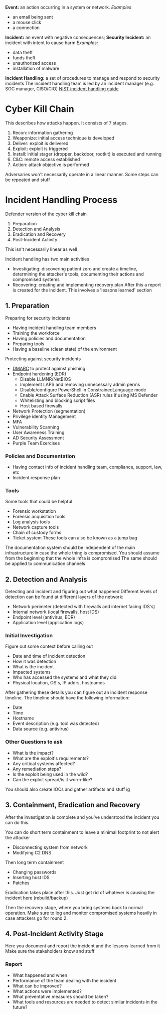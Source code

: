 **Event:** an action occurring in a system or network.
*Examples*
- an email being sent
- a mouse click
- a connection

**Incident:** an event with negative consequences;
**Security Incident:** an incident with intent to cause harm
*Examples:*
- data theft
- funds theft
- unauthorized access
- installation of malware

**Incident Handling:** a set of procedures to manage and respond to security incidents
The incident handling team is led by an incident manager (e.g. SOC manager, CISO/CIO)
[NIST incident handling guide](https://nvlpubs.nist.gov/nistpubs/SpecialPublications/NIST.SP.800-61r2.pdf)

# Cyber Kill Chain
This describes how attacks happen. It consists of 7 stages.
1. Recon: information gathering
2. Weaponize: initial access technique is developed
3. Deliver: exploit is delivered
4. Exploit: exploit is triggered
5. Install: initial stager (dropper, backdoor, rootkit) is executed and running
6. C&C: remote access established
7. Action: attack objective is performed

Adversaries won't necessarily operate in a linear manner. Some steps can be repeated and stuff

# Incident Handling Process
Defender version of the cyber kill chain
1. Preparation
2. Detection and Analysis
3. Eradication and Recovery
4. Post-Incident Activity

This isn't necessarily linear as well

Incident handling has two main activities
- Investigating: discovering patient zero and create a timeline, determining the attacker's tools, documenting their actions and compromised systems
- Recovering: creating and implementing recovery plan
After this a report is created for the incident. This involves a 'lessons learned' section

## 1. Preparation
Preparing for security incidents
- Having incident handling team members
- Training the workforce
- Having policies and documentation
- Preparing tools
- Having a baseline (clean state) of the environment

Protecting against security incidents
- [DMARC](https://dmarcly.com/blog/how-to-implement-dmarc-dkim-spf-to-stop-email-spoofing-phishing-the-definitive-guide#what-is-dmarc) to protect against phishing
- Endpoint hardening (EDR)
	- Disable LLMNR/NetBIOS
	- Implement LAPS and removing unnecessary admin perms
	- Disable/configure PowerShell in ConstrainedLanguage mode
	- Enable Attack Surface Reduction (ASR) rules if using MS Defender
	- Whitelisting and blocking script files
	- Host based firewalls
- Network Protection (segmentation)
- Privilege identity Management
- MFA
- Vulnerability Scanning
- User Awareness Training
- AD Security Assessment
- Purple Team Exercises

### Policies and Documentation
- Having contact info of incident handling team, compliance, support, law, etc
- Incident response plan

### Tools
Some tools that could be helpful
- Forensic workstation
- Forensic acquisition tools
- Log analysis tools
- Network capture tools
- Chain of custody forms
- Ticket system
These tools can also be known as a jump bag

The documentation system should be independent of the main infrastructure in case the whole thing is compromised.
	You should assume from the beginning that the whole infra is compromised
	The same should be applied to communication channels

## 2. Detection and Analysis
Detecting and incident and figuring out what happened
Different levels of detection can be found at different layers of the network:
- Network perimeter (detected with firewalls and internet facing IDS's)
- Internal network (local firewalls, host IDS)
- Endpoint level (antivirus, EDR)
- Application level (application logs)

### Initial Investigation
Figure out some context before calling out
- Date and time of incident detection
- How it was detection
- What is the incident
- Impacted systems
- Who has accessed the systems and what they did
- Physical location, OS's, IP addrs, hostnames

After gathering these details you can figure out an incident response timeline.
The timeline should have the following information:
- Date
- Time
- Hostname
- Event description (e.g. tool was detected)
- Data source (e.g. antivirus)

### Other Questions to ask
- What is the impact?
- What are the exploit's requirements?
- Any critical systems affected?
- Any remediation steps?
- Is the exploit being used in the wild?
- Can the exploit spread/is it worm-like?

You should also create IOCs and gather artifacts and stuff ig

## 3. Containment, Eradication and Recovery
After the investigation is complete and you've understood the incident you can do this.

You can do short term containment to leave a minimal footprint to not alert the attacker
- Disconnecting system from network
- Modifying C2 DNS

Then long term containment
- Changing passwords
- Inserting host IDS
- Patches

Eradication takes place after this. Just get rid of whatever is causing the incident here (rebuild/backup)

Then the recovery stage, where you bring systems back to normal operation. Make sure to log and monitor compromised systems heavily in case attackers go for round 2.

## 4. Post-Incident Activity Stage
Here you document and report the incident and the lessons learned from it
Make sure the stakeholders know and stuff

### Report
- What happened and when
- Performance of the team dealing with the incident
- What can be improved?
- What actions were implemented?
- What preventative measures should be taken?
- What tools and resources are needed to detect similar incidents in the future?